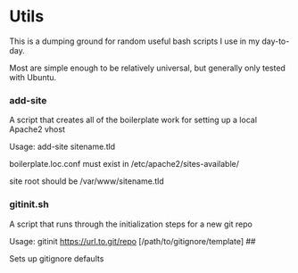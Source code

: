 # Utils

This is a dumping ground for random useful bash scripts I use in my day-to-day. 

Most are simple enough to be relatively universal, but generally only tested with Ubuntu.

### add-site

A script that creates all of the boilerplate work for setting up a local Apache2 vhost

Usage: add-site sitename.tld

boilerplate.loc.conf must exist in /etc/apache2/sites-available/

site root should be /var/www/sitename.tld


### gitinit.sh

A script that runs through the initialization steps for a new git repo

Usage: gitinit https://url.to.git/repo [/path/to/gitignore/template] ##

Sets up gitignore defaults
